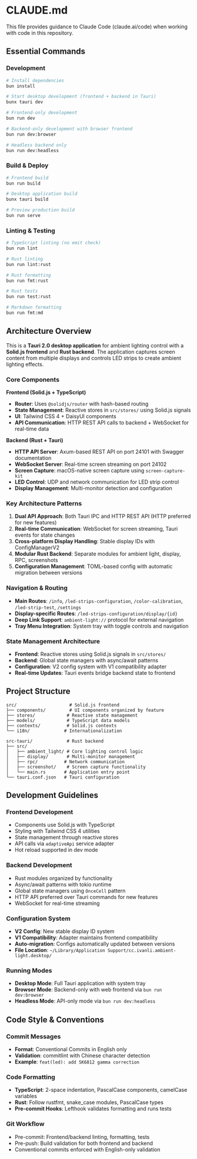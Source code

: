 # CLAUDE.md

This file provides guidance to Claude Code (claude.ai/code) when working with code in this repository.

## Essential Commands

### Development

```bash
# Install dependencies
bun install

# Start desktop development (frontend + backend in Tauri)
bunx tauri dev

# Frontend-only development
bun run dev

# Backend-only development with browser frontend
bun run dev:browser

# Headless backend only
bun run dev:headless
```

### Build & Deploy

```bash
# Frontend build
bun run build

# Desktop application build
bunx tauri build

# Preview production build
bun run serve
```

### Linting & Testing

```bash
# TypeScript linting (no emit check)
bun run lint

# Rust linting
bun run lint:rust

# Rust formatting
bun run fmt:rust

# Rust tests
bun run test:rust

# Markdown formatting
bun run fmt:md
```

## Architecture Overview

This is a **Tauri 2.0 desktop application** for ambient lighting control with a **Solid.js frontend** and **Rust backend**. The application captures screen content from multiple displays and controls LED strips to create ambient lighting effects.

### Core Components

**Frontend (Solid.js + TypeScript)**

- **Router**: Uses `@solidjs/router` with hash-based routing
- **State Management**: Reactive stores in `src/stores/` using Solid.js signals
- **UI**: Tailwind CSS 4 + DaisyUI components
- **API Communication**: HTTP REST API calls to backend + WebSocket for real-time data

**Backend (Rust + Tauri)**

- **HTTP API Server**: Axum-based REST API on port 24101 with Swagger documentation
- **WebSocket Server**: Real-time screen streaming on port 24102
- **Screen Capture**: macOS-native screen capture using `screen-capture-kit`
- **LED Control**: UDP and network communication for LED strip control
- **Display Management**: Multi-monitor detection and configuration

### Key Architecture Patterns

1. **Dual API Approach**: Both Tauri IPC and HTTP REST API (HTTP preferred for new features)
2. **Real-time Communication**: WebSocket for screen streaming, Tauri events for state changes
3. **Cross-platform Display Handling**: Stable display IDs with ConfigManagerV2
4. **Modular Rust Backend**: Separate modules for ambient light, display, RPC, screenshots
5. **Configuration Management**: TOML-based config with automatic migration between versions

### Navigation & Routing

- **Main Routes**: `/info`, `/led-strips-configuration`, `/color-calibration`, `/led-strip-test`, `/settings`
- **Display-specific Routes**: `/led-strips-configuration/display/{id}`
- **Deep Link Support**: `ambient-light://` protocol for external navigation
- **Tray Menu Integration**: System tray with toggle controls and navigation

### State Management Architecture

- **Frontend**: Reactive stores using Solid.js signals in `src/stores/`
- **Backend**: Global state managers with async/await patterns
- **Configuration**: V2 config system with V1 compatibility adapter
- **Real-time Updates**: Tauri events bridge backend state to frontend

## Project Structure

```
src/                    # Solid.js frontend
├── components/         # UI components organized by feature
├── stores/            # Reactive state management
├── models/            # TypeScript data models
├── contexts/          # Solid.js contexts
└── i18n/             # Internationalization

src-tauri/             # Rust backend
├── src/
│   ├── ambient_light/ # Core lighting control logic
│   ├── display/       # Multi-monitor management
│   ├── rpc/          # Network communication
│   ├── screenshot/    # Screen capture functionality
│   └── main.rs       # Application entry point
└── tauri.conf.json   # Tauri configuration
```

## Development Guidelines

### Frontend Development

- Components use Solid.js with TypeScript
- Styling with Tailwind CSS 4 utilities
- State management through reactive stores
- API calls via `adaptiveApi` service adapter
- Hot reload supported in dev mode

### Backend Development

- Rust modules organized by functionality
- Async/await patterns with tokio runtime
- Global state managers using `OnceCell` pattern
- HTTP API preferred over Tauri commands for new features
- WebSocket for real-time streaming

### Configuration System

- **V2 Config**: New stable display ID system
- **V1 Compatibility**: Adapter maintains frontend compatibility
- **Auto-migration**: Configs automatically updated between versions
- **File Location**: `~/Library/Application Support/cc.ivanli.ambient-light.desktop/`

### Running Modes

- **Desktop Mode**: Full Tauri application with system tray
- **Browser Mode**: Backend-only with web frontend via `bun run dev:browser`
- **Headless Mode**: API-only mode via `bun run dev:headless`

## Code Style & Conventions

### Commit Messages

- **Format**: Conventional Commits in English only
- **Validation**: commitlint with Chinese character detection
- **Example**: `feat(led): add SK6812 gamma correction`

### Code Formatting

- **TypeScript**: 2-space indentation, PascalCase components, camelCase variables
- **Rust**: Follow rustfmt, snake_case modules, PascalCase types
- **Pre-commit Hooks**: Lefthook validates formatting and runs tests

### Git Workflow

- Pre-commit: Frontend/backend linting, formatting, tests
- Pre-push: Build validation for both frontend and backend
- Conventional commits enforced with English-only validation
